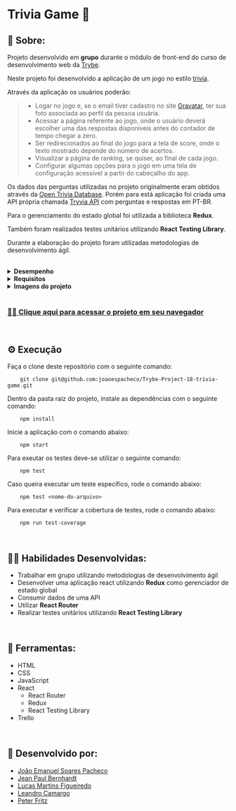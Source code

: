 # Trivia Game 🧠

## 📄 Sobre:

Projeto desenvolvido em <strong>grupo</strong> durante o módulo de front-end do curso de desenvolvimento web da [Trybe](https://www.betrybe.com/).

Neste projeto foi desenvolvido a aplicação de um jogo no estilo [trivia](https://www.collinsdictionary.com/dictionary/english/trivia-game#:~:text=(%CB%88tr%C9%AAv%C9%AA%C9%99%20%C9%A1e%C9%AAm%20)%20or%20trivia%20quiz,unimportant%20facts%20in%20many%20subjects). 

Através da aplicação os usuários poderão:
> * Logar no jogo e, se o email tiver cadastro no site [Gravatar](https://pt.gravatar.com/), ter sua foto associada ao perfil da pessoa usuária.
> * Acessar a página referente ao jogo, onde o usuário deverá escolher uma das respostas disponíveis antes do contador de tempo chegar a zero. 
> * Ser redirecionados ao final do jogo para a tela de score, onde o texto mostrado depende do número de acertos.
> * Visualizar a página de ranking, se quiser, ao final de cada jogo.
> * Configurar algumas opções para o jogo em uma tela de configuração acessível a partir do cabeçalho do app.

Os dados das perguntas utilizadas no projeto originalmente eram obtidos através da [Open Trivia Database](https://opentdb.com/api_config.php). Porém para está aplicação foi criada uma API própria chamada [Tryvia API](https://github.com/peterfritz/tryvia-api) com perguntas e respostas em PT-BR.

Para o gerenciamento do estado global foi utilizada a biblioteca <strong>Redux</strong>.

Também foram realizados testes unitários utilizando <strong>React Testing Library</strong>.

Durante a elaboração do projeto foram utilizadas metodologias de desenvolvimento ágil.

</br>
<details>
<summary><strong>Desempenho</strong></summary>
Aprovado com 100% de desempenho em todos os requisitos

![image](https://user-images.githubusercontent.com/99846604/211173286-ebad2b96-3783-4bab-9006-b2ef2ba88b0c.png)

</details>

<details>
<summary><strong>Requisitos</strong></summary>
</br>
<strong>Requisitos obrigatórios:</strong>
</br>
Tela de início/login: </br>
1. Crie a tela de login, onde a pessoa que joga deve preencher as informações para iniciar um jogo  </br>
2. Crie o botão de iniciar o jogo  </br>
3. Crie um botão que leva a pessoa para tela de configuração  </br>
4. Desenvolva testes para atingir 90% de cobertura da tela de Login  </br>
</br>

Tela de jogo: </br>
5. Crie um _header_ que deve conter as informações da pessoa jogadora </br>
6. Crie a página de jogo que deve conter as informações relacionadas à pergunta </br>
7. Desenvolva o estilo que, ao clicar em uma resposta, a correta deve ficar verde e as incorretas, vermelhas </br>
8. Desenvolva um timer onde a pessoa que joga tem 30 segundos para responder </br>
9. Crie o placar </br>
10. Crie um botão de next que apareça após a resposta ser dada </br>
</br>

Tela de feedback: </br>
11. Desenvolva o jogo de forma que a pessoa jogadora deve responder 5 perguntas no total </br>
13. Crie a mensagem de _feedback_ para ser exibida a pessoa usuária </br>
14. Exiba as informações relacionadas aos resultados obtidos para a pessoa usuária </br>
15. Crie a opção para a pessoa jogadora poder jogar novamente </br>
16. Crie a opção para a pessoa jogadora poder visualizar a tela de _ranking_ </br>
17. Desenvolva testes para atingir 90% de cobertura da tela de Feedbacks </br>
</br>

Tela de ranking: </br>
18. Crie um botão para ir ao início
19. Crie o conteúdo da tela de _ranking_
20. Desenvolva testes para atingir 90% de cobertura da tela de Ranking
</br>

Testes da tela de jogo: </br>
21. Desenvolva testes para atingir 90% de cobertura da tela de Jogo
</br>

Testes de cobertura da aplicação: </br>
22. Desenvolva testes para atingir 95% de cobertura total </br>
</br>
<strong>Requisitos não avaliativos:</strong>
</br>
23. Ao mudar o valor do dropdown categoria, apenas perguntas da categoria selecionada devem aparecer para a pessoa que está jogando  </br>
24. Ao mudar o valor do dropdown dificuldade, apenas perguntas da dificuldade selecionada devem aparecer para a pessoa que está jogando  </br>
25. Ao mudar o valor do dropdown tipo, apenas perguntas do tipo selecionado devem aparecer para a pessoa que está jogando </br>
</details>

<details>
<summary><strong>Imagens do projeto</strong></summary>

### Tela de login:

![image](https://user-images.githubusercontent.com/99846604/211173346-eac3637c-594f-48aa-9697-ef850b17b7e4.png)


### Tela de configurações:

![image](https://user-images.githubusercontent.com/99846604/211173388-7c211c6c-91fb-40ee-a6e2-b2aafd108294.png)

### Tela de jogo:

![image](https://user-images.githubusercontent.com/99846604/211173420-b23e79ae-3d58-455d-8e82-8897e6be592f.png)

### Tela de feedback:

![image](https://user-images.githubusercontent.com/99846604/211173441-37f8c8c3-582d-47af-8804-a700bfc82b91.png)

### Tela de ranking:

![image](https://user-images.githubusercontent.com/99846604/211173448-6d1381f3-2b73-4221-9307-76b1f00693ce.png)

</details>

</br>

### [👨‍💻 Clique aqui para acessar o projeto em seu navegador](https://trivia-joaoespacheco.vercel.app/) 

</br>

## ⚙️ Execução

Faça o clone deste repositório com o seguinte comando:

        git clone git@github.com:joaoespacheco/Trybe-Project-18-trivia-game.git

Dentro da pasta raiz do projeto, instale as dependências com o seguinte comando:

        npm install

Inicie a aplicação com o comando abaixo:

        npm start
        
Para exeutar os testes deve-se utilizar o seguinte comando:

        npm test

Caso queira executar um teste específico, rode o comando abaixo:

        npm test <nome-do-arquivo>

Para executar e verificar a cobertura de testes, rode o comando abaixo:

        npm run test-coverage

</br>

## 🤹🏽 Habilidades Desenvolvidas:
* Trabalhar em grupo utilizando metodologias de desenvolvimento ágil
* Desenvolver uma aplicação react utilizando <strong>Redux</strong> como gerenciador de estado global
* Consumir dados de uma API
* Utilizar <strong>React Router</strong>
* Realizar testes unitários utilizando <strong>React Testing Library</strong>
</br>

## 🧰 Ferramentas:
* HTML
* CSS
* JavaScript
* React
  * React Router
  * Redux
  * React Testing Library
* Trello
</br>

## 📝 Desenvolvido por:
* [João Emanuel Soares Pacheco](https://github.com/joaoespacheco)
* [Jean Paul Bernhardt](https://github.com/beralb)
* [Lucas Martins Figueiredo](https://github.com/lucasmartinsf)
* [Leandro Camargo](https://github.com/leandro-bcamargo)
* [Peter Fritz](https://github.com/peterfritz)
